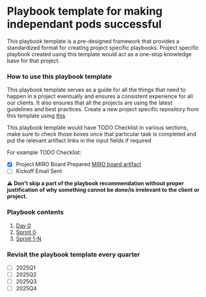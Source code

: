 # Playbook template for making independant pods successful 
This playbook template is a pre-designed framework that provides a standardized format for creating project specific playbooks. Project specific playbook created using this template would act as a one-stop knowledge base for that project. 

### How to use this playbook template

This playbook template serves as a guide for all the things that need to happen in a project eventually and ensures a consistent experience for all our clients. It also ensures that all the projects are using the latest guidelines and best practices. Create a new project specific repository from this template using [this](https://docs.github.com/en/repositories/creating-and-managing-repositories/creating-a-repository-from-a-template)

This playbook template would have TODO Checklist in various sections, make sure to check those boxes once that particular task is completed and put the relevant artifact links in the input fields if required

For example
TODO Checklist:
- [x] Project MIRO Board Prepared [MIRO board artifact](https://miro.com/app/board/uXjVLy8lmks=/)
- [ ] Kickoff Email Sent

**⚠️ Don't skip a part of the playbook recommendation without proper justification of why something cannot be done/is irrelevant to the client or project.**

### Playbook contents

1. [Day 0](./day-0/)
2. [Sprint 0](./sprint-0/)
3. [Sprint 1-N](./sprint-1-n/)


### Revisit the playbook template every quarter
- [ ] 2025Q1
- [ ] 2025Q2
- [ ] 2025Q3
- [ ] 2025Q4
